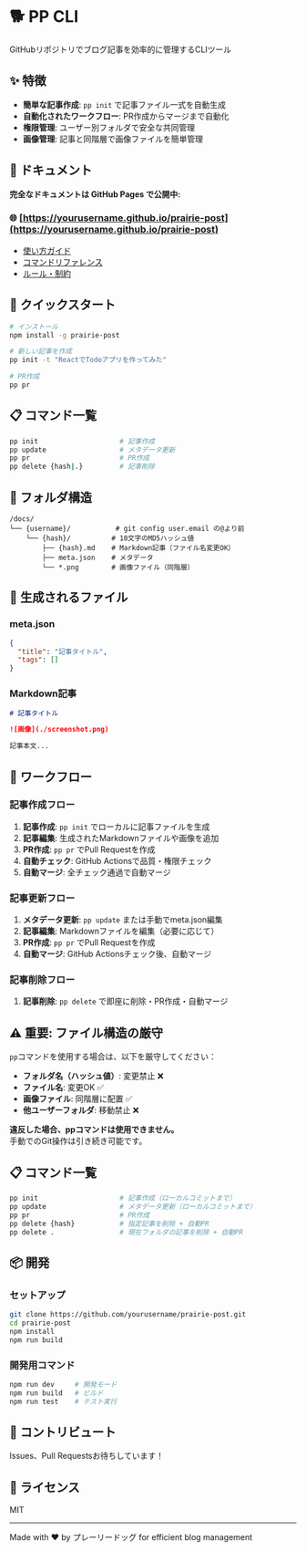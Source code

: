 # 🐕 PP CLI

GitHubリポジトリでブログ記事を効率的に管理するCLIツール

## ✨ 特徴

- **簡単な記事作成**: `pp init` で記事ファイル一式を自動生成
- **自動化されたワークフロー**: PR作成からマージまで自動化
- **権限管理**: ユーザー別フォルダで安全な共同管理
- **画像管理**: 記事と同階層で画像ファイルを簡単管理

## 📖 ドキュメント

**完全なドキュメントは GitHub Pages で公開中:**

### 🌐 [https://yourusername.github.io/prairie-post](https://yourusername.github.io/prairie-post)

- [使い方ガイド](https://yourusername.github.io/prairie-post/getting-started)
- [コマンドリファレンス](https://yourusername.github.io/prairie-post/commands)  
- [ルール・制約](https://yourusername.github.io/prairie-post/rules)

## 🚀 クイックスタート

```bash
# インストール
npm install -g prairie-post

# 新しい記事を作成
pp init -t "ReactでTodoアプリを作ってみた"

# PR作成
pp pr
```

## 📋 コマンド一覧

```bash
pp init                    # 記事作成
pp update                  # メタデータ更新
pp pr                      # PR作成
pp delete {hash|.}         # 記事削除
```

## 📁 フォルダ構造

```
/docs/
└── {username}/           # git config user.email の@より前
    └── {hash}/          # 10文字のMD5ハッシュ値
        ├── {hash}.md    # Markdown記事（ファイル名変更OK）
        ├── meta.json    # メタデータ
        └── *.png        # 画像ファイル（同階層）
```

## 📝 生成されるファイル

### meta.json
```json
{
  "title": "記事タイトル",
  "tags": []
}
```

### Markdown記事
```markdown
# 記事タイトル

![画像](./screenshot.png)

記事本文...
```

## 🔄 ワークフロー

### 記事作成フロー
1. **記事作成**: `pp init` でローカルに記事ファイルを生成
2. **記事編集**: 生成されたMarkdownファイルや画像を追加
3. **PR作成**: `pp pr` でPull Requestを作成
4. **自動チェック**: GitHub Actionsで品質・権限チェック
5. **自動マージ**: 全チェック通過で自動マージ

### 記事更新フロー
1. **メタデータ更新**: `pp update` または手動でmeta.json編集
2. **記事編集**: Markdownファイルを編集（必要に応じて）
3. **PR作成**: `pp pr` でPull Requestを作成
4. **自動マージ**: GitHub Actionsチェック後、自動マージ

### 記事削除フロー
1. **記事削除**: `pp delete` で即座に削除・PR作成・自動マージ

## ⚠️ 重要: ファイル構造の厳守

`pp`コマンドを使用する場合は、以下を厳守してください：

- **フォルダ名（ハッシュ値）**: 変更禁止 ❌
- **ファイル名**: 変更OK ✅ 
- **画像ファイル**: 同階層に配置 ✅
- **他ユーザーフォルダ**: 移動禁止 ❌

**違反した場合、ppコマンドは使用できません。**  
手動でのGit操作は引き続き可能です。

## 📋 コマンド一覧

```bash
pp init                    # 記事作成（ローカルコミットまで）
pp update                  # メタデータ更新（ローカルコミットまで） 
pp pr                      # PR作成
pp delete {hash}           # 指定記事を削除 + 自動PR
pp delete .                # 現在フォルダの記事を削除 + 自動PR
```

## 📦 開発

### セットアップ
```bash
git clone https://github.com/yourusername/prairie-post.git
cd prairie-post
npm install
npm run build
```

### 開発用コマンド
```bash
npm run dev     # 開発モード
npm run build   # ビルド
npm run test    # テスト実行
```

## 🤝 コントリビュート

Issues、Pull Requestsお待ちしています！

## 📄 ライセンス

MIT

---

Made with ❤️ by プレーリードッグ for efficient blog management